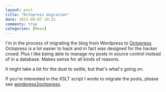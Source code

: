 ```yaml
---
layout: post
title: "Octopress migration"
date: 2013-09-07 19:32
comments: true
categories: [News]
---
```


I'm in the process of migrating the blog from Wordpress to [Octopress](http://octopress.org/). Octopress is a lot easier to hack and in fact was designed for the hacker crowd. Plus I like being able to manage my posts in source control instead of in a database. Makes sense for all kinds of reasons.

It might take a bit for the dust to settle, but that's what's going on.

If you're interested in the XSLT script I wrote to migrate the posts, please see [wordpress2octopress](https://github.com/williewheeler/wordpress2octopress).
